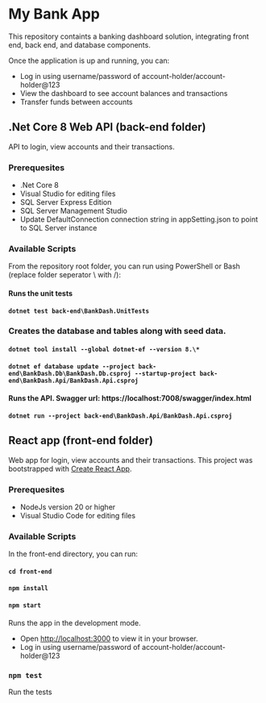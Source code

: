 # My Bank App

This repository containts a banking dashboard solution, integrating front end, back end, and database components.

Once the application is up and running, you can:

- Log in using username/password of account-holder/account-holder@123
- View the dashboard to see account balances and transactions
- Transfer funds between accounts

## .Net Core 8 Web API (back-end folder)

API to login, view accounts and their transactions.

### Prerequesites

- .Net Core 8
- Visual Studio for editing files
- SQL Server Express Edition
- SQL Server Management Studio
- Update DefaultConnection connection string in appSetting.json to point to SQL Server instance

### Available Scripts

From the repository root folder, you can run using PowerShell or Bash (replace folder seperator \ with /):

#### Runs the unit tests

#### `dotnet test back-end\BankDash.UnitTests`

### Creates the database and tables along with seed data.

#### `dotnet tool install --global dotnet-ef --version 8.\*`

#### `dotnet ef database update --project back-end\BankDash.Db\BankDash.Db.csproj --startup-project back-end\BankDash.Api/BankDash.Api.csproj`

#### Runs the API. Swagger url: https://localhost:7008/swagger/index.html

#### `dotnet run --project back-end\BankDash.Api/BankDash.Api.csproj`

## React app (front-end folder)

Web app for login, view accounts and their transactions.
This project was bootstrapped with [Create React App](https://github.com/facebook/create-react-app).

### Prerequesites

- NodeJs version 20 or higher
- Visual Studio Code for editing files

### Available Scripts

In the front-end directory, you can run:

#### `cd front-end`

#### `npm install`

#### `npm start`

Runs the app in the development mode.

- Open [http://localhost:3000](http://localhost:3000) to view it in your browser.
- Log in using username/password of account-holder/account-holder@123

### `npm test`

Run the tests
